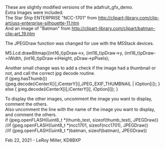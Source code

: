 These are slightly modified versions of the adafruit_gfx_demo.  
Extra Images were included:  
The Star Ship ENTERPRISE "NCC-1701" from http://clipart-library.com/clip-art/uss-enterprise-silhouette-11.htm  
And an image of "Batman" from http://clipart-library.com/clipart/batman-clip-art_19.htm  

The JPEGDraw function was changed for use with the M5Stack devices.  

  M5.Lcd.drawBitmap((int16_t)pDraw->x, (int16_t)pDraw->y, (int16_t)pDraw->iWidth, (int16_t)pDraw->iHeight, pDraw->pPixels);  

Another small change was to add a check if the image had a thumbnail or not, and call the correct jpg decode routine.  
 if (jpeg.hasThumb()) {jpeg.decode(iCenterX[i],iCenterY[i],JPEG_EXIF_THUMBNAIL | iOption[i]); } else { jpeg.decode(iCenterX[i],iCenterY[i], iOption[i]); }  

To display the other images, uncomment the image you want to display, comment the others.  
Also uncomment the line with the name of the image you want to display, and comment the others.  
if (jpeg.openFLASH((uint8_t *)thumb_test, sizeof(thumb_test), JPEGDraw))  
    //if (jpeg.openFLASH((uint8_t *)ncc1701, sizeof(ncc1701), JPEGDraw))  
    //if (jpeg.openFLASH((uint8_t *)batman, sizeof(batman), JPEGDraw))  

Feb 22, 2021 - LeRoy Miller, KD8BXP  
